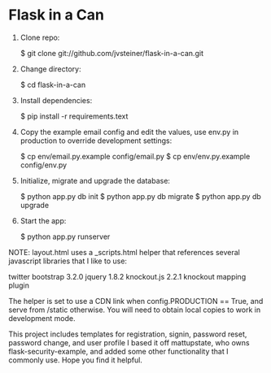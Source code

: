 # Flask in a Can

1. Clone repo:

    $ git clone git://github.com/jvsteiner/flask-in-a-can.git

2. Change directory:

    $ cd flask-in-a-can

3. Install dependencies:

    $ pip install -r requirements.text

4. Copy the example email config and edit the values, use env.py in production to override development settings:

    $ cp env/email.py.example config/email.py
    $ cp env/env.py.example config/env.py

5. Initialize, migrate and upgrade the database:

    $ python app.py db init
    $ python app.py db migrate
    $ python app.py db upgrade

5. Start the app:

    $ python app.py runserver

NOTE: layout.html uses a _scripts.html helper that references several javascript libraries that I like to use:

twitter bootstrap 3.2.0
jquery 1.8.2
knockout.js 2.2.1
knockout mapping plugin

The helper is set to use a CDN link when config.PRODUCTION == True, and serve from /static otherwise.  You will need to obtain local copies to work in development mode.

This project includes templates for registration, signin, password reset, password change, and user profile
I based it off mattupstate, who owns flask-security-example, and added some other functionality that I commonly use.  Hope you find it helpful.